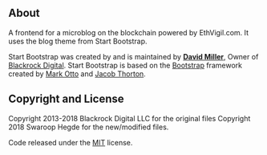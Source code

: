 ## About

A frontend for a microblog on the blockchain powered by EthVigil.com. It uses the blog theme from Start Bootstrap.

Start Bootstrap was created by and is maintained by **[David Miller](http://davidmiller.io/)**, Owner of [Blackrock Digital](http://blackrockdigital.io/).
Start Bootstrap is based on the [Bootstrap](http://getbootstrap.com/) framework created by [Mark Otto](https://twitter.com/mdo) and [Jacob Thorton](https://twitter.com/fat).

## Copyright and License

Copyright 2013-2018 Blackrock Digital LLC for the original files
Copyright 2018 Swaroop Hegde for the new/modified files.

Code released under the [MIT](https://github.com/BlackrockDigital/startbootstrap-clean-blog/blob/gh-pages/LICENSE) license.
